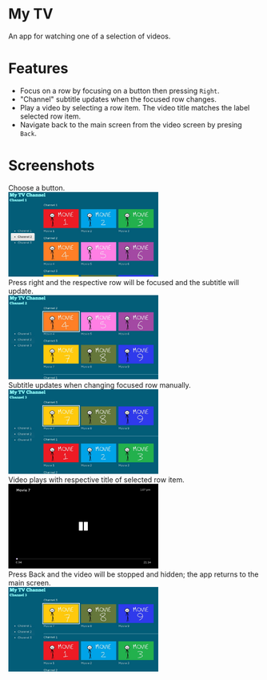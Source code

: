 # My TV
An app for watching one of a selection of videos.
# Features
* Focus on a row by focusing on a button then pressing `Right`.
* "Channel" subtitle updates when the focused row changes.
* Play a video by selecting a row item. The video title matches the label selected row item.
* Navigate back to the main screen from the video screen by presing `Back`.
# Screenshots
Choose a button.<br>
<img src="dev.jpg" width=300><br>
Press right and the respective row will be focused and the subtitle will update.<br>
<img src="dev (1).jpg" width=300><br>
Subtitle updates when changing focused row manually.<br>
<img src="dev (2).jpg" width=300><br>
Video plays with respective title of selected row item.<br>
<img src="dev (4).jpg" width=300><br>
Press Back and the video will be stopped and hidden; the app returns to the main screen.<br>
<img src="dev (2).jpg" width=300>